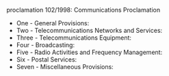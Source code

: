 proclamation 102&#x2F;1998: Communications Proclamation

<ul>
			<li>One - General Provisions: <ul>
			</ul></li>			<li>Two - Telecommunications Networks and Services: <ul>
			</ul></li>			<li>Three - Telecommunications Equipment: <ul>
			</ul></li>			<li>Four - Broadcasting: <ul>
			</ul></li>			<li>Five - Radio Activities and Frequency Management: <ul>
			</ul></li>			<li>Six - Postal Services: <ul>
			</ul></li>			<li>Seven - Miscellaneous Provisions: <ul>
			</ul></li></ul>